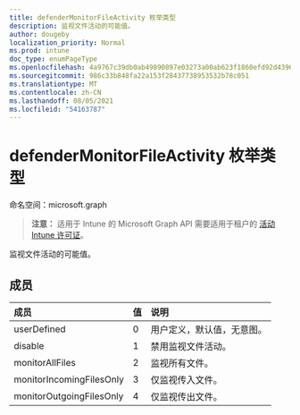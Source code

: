 ```yaml
---
title: defenderMonitorFileActivity 枚举类型
description: 监视文件活动的可能值。
author: dougeby
localization_priority: Normal
ms.prod: intune
doc_type: enumPageType
ms.openlocfilehash: 4a9767c39db0ab49890897e03273a00ab623f1860efd92d4396bc28f21a0d874
ms.sourcegitcommit: 986c33b848fa22a153f28437738953532b78c051
ms.translationtype: MT
ms.contentlocale: zh-CN
ms.lasthandoff: 08/05/2021
ms.locfileid: "54163787"
---
```

# <a name="defendermonitorfileactivity-enum-type"></a>defenderMonitorFileActivity 枚举类型

命名空间：microsoft.graph

> **注意：** 适用于 Intune 的 Microsoft Graph API 需要适用于租户的 [活动 Intune 许可证](https://go.microsoft.com/fwlink/?linkid=839381)。

监视文件活动的可能值。

## <a name="members"></a>成员
|成员|值|说明|
|:---|:---|:---|
|userDefined|0|用户定义，默认值，无意图。|
|disable|1|禁用监视文件活动。|
|monitorAllFiles|2|监视所有文件。|
|monitorIncomingFilesOnly|3| 仅监视传入文件。|
|monitorOutgoingFilesOnly|4 |仅监视传出文件。|




